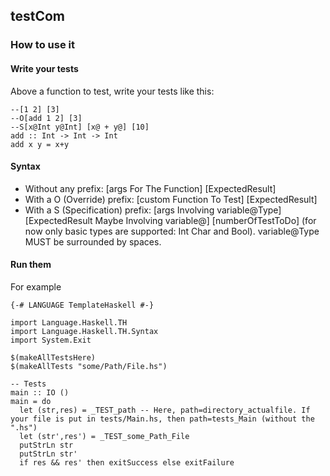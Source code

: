 ## testCom

### How to use it

#### Write your tests

Above a function to test, write your tests like this:

```
--[1 2] [3]
--O[add 1 2] [3]
--S[x@Int y@Int] [x@ + y@] [10]
add :: Int -> Int -> Int
add x y = x+y
```

#### Syntax

* Without any prefix: [args For The Function] [ExpectedResult]
* With a O (Override) prefix: [custom Function To Test] [ExpectedResult]
* With a S (Specification) prefix: [args Involving variable@Type] [ExpectedResult Maybe Involving variable@] [numberOfTestToDo]
(for now only basic types are supported: Int Char and Bool). variable@Type MUST be surrounded by spaces.

#### Run them
For example
```
{-# LANGUAGE TemplateHaskell #-}

import Language.Haskell.TH
import Language.Haskell.TH.Syntax
import System.Exit

$(makeAllTestsHere)
$(makeAllTests "some/Path/File.hs")

-- Tests
main :: IO ()
main = do
  let (str,res) = _TEST_path -- Here, path=directory_actualfile. If your file is put in tests/Main.hs, then path=tests_Main (without the ".hs")
  let (str',res') = _TEST_some_Path_File
  putStrLn str
  putStrLn str'
  if res && res' then exitSuccess else exitFailure
```

